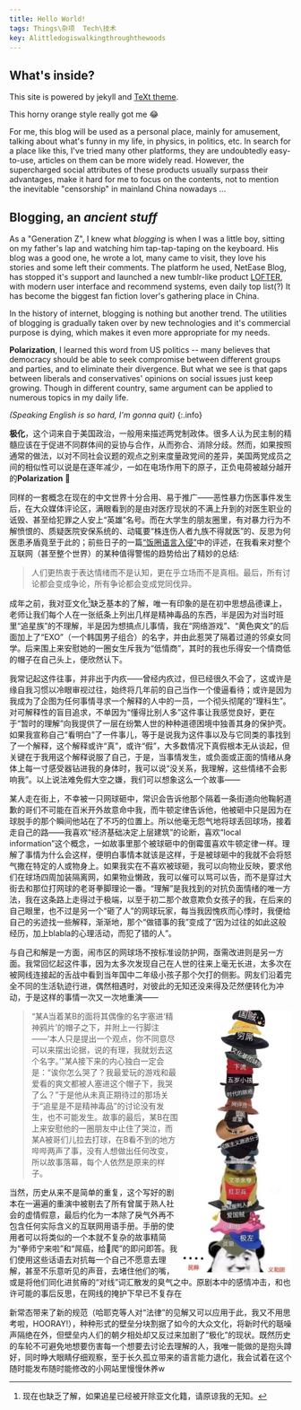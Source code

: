 ```yaml
---
title: Hello World!
tags: Things\杂项  Tech\技术
key: Alittledogiswalkingthroughthewoods
---
```


## What's inside?

This site is powered by jekyll and [TeXt theme](https://github.com/kitian616/jekyll-TeXt-theme/).

This horny orange style really got me :joy:

<!--more-->

For me, this blog will be used as a personal place, mainly for amusement, talking about what's funny in my life, in physics, in politics, etc. In search for a place like this, I've tried many other platforms, they are undoubtedly easy-to-use, articles on them can be more widely read. However, the supercharged social attributes of these products usually surpass their advantages, make it hard for me to focus on the contents, not to mention the inevitable "censorship" in mainland China nowadays ... 

## Blogging, an *ancient stuff*

As a "Generation Z", I knew what *blogging* is when I was a little boy, sitting on my father's lap and watching him tap-tap-taping on the keyboard. His blog was a good one, he wrote a lot, many came to visit, they love his stories and some left their comments. The platform he used, NetEase Blog, has stopped it's support and launched a new tumblr-like product [LOFTER](https://www.lofter.com/ ), with modern user interface and recommend systems, even daily top list(?) It has become the biggest fan fiction lover's gathering place in China.

In the history of internet, blogging is nothing but another trend. The utilities of blogging is gradually taken over by new technologies and it's commercial purpose is dying, which makes it even more appropriate for my needs.

**Polarization**, I learned this word from US politics -- many believes that democracy should be able to seek compromise between different groups and parties, and to eliminate their divergence. But what we see is that gaps between liberals and conservatives' opinions on social issues just keep growing. Though in different country, same argument can be applied to numerous topics in my daily life.

 *(Speaking English is so hard, I'm gonna quit)*
{:.info}

**极化**，这个词来自于美国政治，一般用来描述两党制政体。很多人认为民主制的精髓应该在于促进不同群体间的妥协与合作，从而弥合、消除分歧。然而，如果按照通常的做法，以对不同社会议题的观点之别来度量政党间的差异，美国两党成员之间的相似性可以说是在逐年减少，一如在电场作用下的原子，正负电荷被越分越开的**Polarization** :dog:

同样的一套概念在现在的中文世界十分合用、易于推广——恶性暴力伤医事件发生后，在大众媒体评论区，满眼看到的是由对医疗现状的不满上升到的对医生职业的诋毁、甚至给犯罪之人安上“英雄”名号。而在大学生的朋友圈里，有对暴力行为不解愤恨的、质疑医院安保系统的、动辄要“株连伤人者九族不得就医”的、反思为何医患矛盾竟至于此的；前些日子的一篇[“饭圈语言入侵”](https://mp.weixin.qq.com/s?__biz=MzA3MDM3NjE5NQ==&mid=2650851853&idx=1&sn=5a263c7af9b834a792d2b12a6ca48acd&chksm=84c9a461b3be2d77630cffbb74f0cc16d7ff3f07d5cf0a3223a9c6c125367465a19d547d702f)中的评述，在我看来对整个互联网（甚至整个世界）的某种值得警惕的趋势给出了精妙的总结:
> 人们更热衷于表达情绪而不是认知，更在乎立场而不是真相。最后，所有讨论都会变成争论，所有争论都会变成党同伐异。

成年之前，我对亚文化[^note1]缺乏基本的了解，唯一有印象的是在初中思想品德课上，老师让我们每个人在一张纸条上列出几样是精神毒品的东西，半是因为对当时班里“追星族”的不理解，半是因为想搞点儿事情，我在“网络游戏”、“黄色爽文”的后面加上了“EXO”（一个韩国男子组合）的名字，并由此惹哭了隔着过道的邻桌女同学。后来围上来安慰她的一圈女生斥我为“低情商”，其时的我也乐得安一个情商低的帽子在自己头上，便欣然认下。

[^note1]: 现在也缺乏了解，如果追星已经被开除亚文化籍，请原谅我的无知。

我常记起这件往事，并非出于内疚——曾经内疚过，但已经很久不会了，这或许是缘自我习惯以冷眼审视过往，始终将几年前的自己当作一个傻逼看待；或许是因为我成为了企图为任何事情寻求一个解释的人中的一员，一个彻头彻尾的“理科生”。对可解释性的盲目追求，不单因为“懂得比别人多”这件事让我感觉良好，更在于“暂时的理解”向我提供了一层在纷繁人世的种种道德困境中独善其身的保护壳。如果我宣称自己“看明白”了一件事儿，等于是说我为这件事以及与它同类的事找到了一个解释，这个解释或许“真”，或许“假”，大多数情况下真假根本无从谈起，但关键在于我用这个解释说服了自己，于是，当事情发生，或负面或正面的情绪从身体上每一寸感受器钻进我的身体时，我可以说“没关系，我理解，这些情绪不会影响我”。以上说法难免假大空之嫌，我们可以想象这么一个故事——

某人走在街上，不幸被一只网球砸中，常识会告诉他那个隔着一条街道向他鞠躬道歉的哥们不可能在百米开外故意命中我，而牛顿定律告诉他，他被砸中只是因为在球脱手的那个瞬间他站在了不巧的位置上。所以他毫无怨气地将球丢回球场，接着走自己的路——我喜欢“经济基础决定上层建筑”的论断，喜欢“local information”这个概念，一如故事里那个被球砸中的倒霉蛋喜欢牛顿定律一样。理解了事情为什么会这样，便明白事情本就该是这样，于是被球砸中的我就不会将怒气撒在特定的人或物身上。如果我实在不喜欢被球砸，我可以向物业反映，要求他们在球场四周加装隔离网，如果物业懒政，我可以催可以骂可以告，而不是穿过大街去和那位打网球的老哥拳脚理论一番。“理解”是我找到的对抗负面情绪的唯一方法，我在这条路上走得过于极端，以至于初二那个故意欺负女孩子的我，在后来的自己眼里，也不过是另一个“砸了人”的网球玩家，每当我因愧疚而心悸时，我便给自己的劣迹找一些解释，渐渐地，那个“做错事的我”变成了“因为过往的如此这般经历，加上blabla的心理活动，而犯了错的人”。

与自己和解是一方面，闹市区的网球场不按标准设防护网，亟需改进则是另一方面。我常回忆起这件事，因为太多次发现自己在人世的往来上毫无长进，太多次在被网线连接起的舌战中看到当年国中二年级小孩子那个欠打的侧影。网友们沿着完全不同的生活轨迹行进，偶然相遇时，对彼此的无知还没来得及茫然便转化为冲动，于是这样的事情一次又一次地重演——


<style type='text/css'>
.photo {
    float:right;
    width:200px;
}
</style>

<div class="photo">
<img src="https://raw.githubusercontent.com/ZaoHan415/ZaoHan415.github.io/master/assets/images/hat.jpg" alt="表情包一则"/>
</div>

> “某A当着某B的面将其偶像的名字塞进‘精神鸦片’的帽子之下，并附上一行脚注——‘本人只是提出一个观点，你不同意尽可以来摆出论据，说的有理，我就划去这个名字。’”某A接下来的内心独白一定会是：“诶你怎么哭了？我最爱玩的游戏和最爱看的爽文都被人塞进这个帽子下，我哭了么？”于是他从未真正期待过的那场关于“追星是不是精神毒品”的讨论没有发生，也不可能发生。故事的最后，某B在围上来安慰他的一圈朋友中止住了哭泣，而某A被哥们儿拉去打球，在B看不到的地方哔哔两声了事，没有人想做出任何改变，所以故事落幕，每个人依然是原来的样子。

当然，历史从来不是简单的重复，这个写好的剧本在一遍遍的重演中被剔去了所有曾属于熟人社会的虚情假意，最后约化为一本除了戾气外再不包含任何实际含义的互联网用语手册。手册的使用者可以将类似的一个本就不复杂的故事精简为“拳师宁来啦”和“屌癌，给:older_man:爬”的即问即答。我们使用这些话语去对抗每一个自己不愿意去理解，甚至不乐意听见的声音，去堵住他们的嘴，或是将他们同化进贫瘠的“对线”词汇散发的臭气之中。原剧本中的感情冲击，和也许可能的事后反思，在网线的掩护下早已不复存在

新常态带来了新的规范<span class="heimu" title="你发现了一个黑幕">（哈耶克等人对“法律”的见解又可以应用于此，我又不用思考啦，HOORAY!）</span>，种种形式的壁垒分块割据了如今的大众文化，将新时代的聒噪声隔绝在外，但壁垒内人们的朝夕相处却又反过来加剧了“极化”的现状。既然历史的车轮不可避免地想要伤害每一个想要去讨论去理解的人，我唯一能做的是抱头蹲好，同时睁大眼睛仔细观察，至于长久孤立带来的语言能力退化，我会试着在这个随时能发布随时能修改的小网站里慢慢休养w

<!--经过社会的毒打，曾经不知尊重为何物的那个沙雕收敛了不少，<span class="heimu" title="【手动捂脸】">心里究竟是怎么想的已经无从查明，但</span>新时代的“自由平等”理念已经刻进了DNA，不会再对别人的爱好说三道四；对无甚好感的人愿不愿意花功夫揣摩TA心思不太好说，但至少对自己人说话的时候知道了要三思、要多考虑人家感受；段子常说什么15岁以前出现的东西是理所当然的、30岁以后出现的新事物是违背自然的云云。多年前面对着邻座女生的我，如今面对着<span class="heimu" title="【再次捂脸】">一边尔虞我诈一边圈地自萌的</span>“圈”们，活像是而立之年的大叔。谈理解？过于艰难。只是希望不要在自个儿不知情的情况下被划进“建政圈”，如果可以选的话，虽然没法儿将声优们的作品名倒背如流，也很少对着纸片人芳心大动，但我挺乐意当个二刺螈:joy:-->

<!--
{% if site.liker_id %}
<iframe
  frameborder="no"  
  style="width: 100%; max-width: 360px; height: 180px; margin: auto; overflow: hidden; display: block;"
  src="https://button.like.co/in/embed/{{site.liker_id}}/button?referrer={{ page.url | absolute_url | cgi_escape }}">
</iframe>
{% endif %}
-->